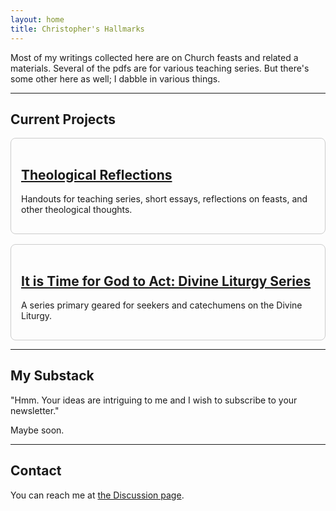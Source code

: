 ```yaml
---
layout: home
title: Christopher's Hallmarks
---
```


Most of my writings collected here are on Church feasts and related a materials. Several of the pdfs are for various teaching series. But there's some other here as well; I dabble in various things. 

---
## Current Projects

<div style="display: flex; flex-wrap: wrap; gap: 1rem;">

  <div style="flex: 1 1 300px; border: 1px solid #ccc; padding: 1rem; border-radius: 8px;">
    <h2><a href="https://chthh.github.io/theological-reflections/">Theological Reflections</a></h2>
    <p>Handouts for teaching series, short essays, reflections on feasts, and other theological thoughts.</p>
  </div>

  <div style="flex: 1 1 300px; border: 1px solid #ccc; padding: 1rem; border-radius: 8px;">
    <h2><a href="https://chthh.github.io/divine_liturgy_series/">It is Time for God to Act: Divine Liturgy Series</a></h2>
    <p>A series primary geared for seekers and catechumens on the Divine Liturgy.</p>
  </div>

<!--
  <div style="flex: 1 1 300px; border: 1px solid #ccc; padding: 1rem; border-radius: 8px;">
    <h2><a href="https://chthh.github.io/anecdotes/">Anecdotes & Stories</a></h2>
    <p>Light-hearted stories, personal reflections, and movie-day adventures.</p>
  </div>

  <div style="flex: 1 1 300px; border: 1px solid #ccc; padding: 1rem; border-radius: 8px;">
    <h2><a href="">Worldbuilding Notes</a></h2>
    <p>Documents and ideas from my worldbuilding projects.</p>
  </div>
-->
</div>


---

## My Substack
"Hmm. Your ideas are intriguing to me and I wish to subscribe to your newsletter." 

Maybe soon.

---

## Contact

You can reach me at [the Discussion page](https://github.com/ChThH/chthh.github.io/discussions).


<!--
## Latest Posts

{% for post in site.posts limit:3 %}
- [{{ post.title }}]({{ post.url }}) — {{ post.date | date: "%b %-d, %Y" }}
{% endfor %}
-->


